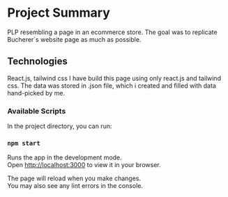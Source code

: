 # Project Summary

PLP resembling a page in an ecommerce store. The goal was to replicate Bucherer`s website page as much as possible.

## Technologies
React.js, tailwind css
I have build this page using only react.js and tailwind css.
The data was stored in .json file, which i created and filled with data hand-picked by me. 

### Available Scripts

In the project directory, you can run:

### `npm start`

Runs the app in the development mode.\
Open [http://localhost:3000](http://localhost:3000) to view it in your browser.

The page will reload when you make changes.\
You may also see any lint errors in the console.




